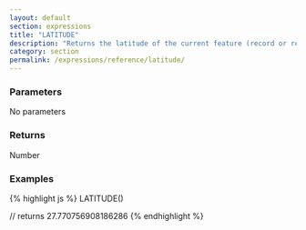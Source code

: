 ```yaml
---
layout: default
section: expressions
title: "LATITUDE"
description: "Returns the latitude of the current feature (record or repeatable item)."
category: section
permalink: /expressions/reference/latitude/
---
```


### Parameters

No parameters

### Returns

Number

### Examples

{% highlight js %}
LATITUDE()

// returns 27.770756908186286
{% endhighlight %}